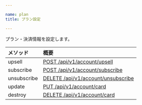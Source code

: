 ```yaml
---

name: plan
title: プラン設定

---
```


プラン・決済情報を設定します。

|メソッド|概要|
|:---|:---|
|upsell|[POST /api/v1/account/upsell](#account_upsell)|
|subscribe|[POST /api/v1/account/subscribe](#account_subscribe)|
|unsubscribe|[DELETE /api/v1/account/unsubscribe](#account_unsubscribe)|
|update|[PUT /api/v1/account/card](#account_update_card)|
|destroy|[DELETE /api/v1/account/card](#account_destroy_card)|
